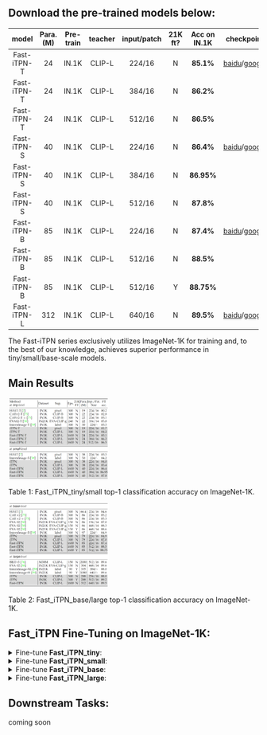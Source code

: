 
## Download the pre-trained models below:

| model | Para. (M) | Pre-train | teacher | input/patch | 21K ft? | Acc on IN.1K | checkpoint | checkpoint (21K)|
| :---: | :---: |:---: |:---: |:---: |:---: | :---: | :---: | :---: |
| Fast-iTPN-T| 24 |IN.1K |CLIP-L|224/16|N|**85.1%**|[baidu](https://pan.baidu.com/s/1H6vYLmG2pUAvL7uD7plxTQ?pwd=itpn)/[google](https://drive.google.com/file/d/1Ze9RkJggxxi58Dl7sqWrf2TNOSnRK4Wi/view?usp=sharing) |  |
| Fast-iTPN-T| 24 |IN.1K |CLIP-L|384/16|N|**86.2%**|||
| Fast-iTPN-T| 24 |IN.1K |CLIP-L|512/16|N|**86.5%**|||
| Fast-iTPN-S| 40 |IN.1K |CLIP-L|224/16|N|**86.4%**|[baidu](https://pan.baidu.com/s/1aovyWpsQqB-V5M3OXoVCMA?pwd=itpn)/[google](https://drive.google.com/file/d/1Wvk5kQSh8fWQCUwzAp7eaVpmOi3D5_H4/view?usp=sharing) |  |
| Fast-iTPN-S| 40 |IN.1K |CLIP-L|384/16|N|**86.95%**| | |
| Fast-iTPN-S| 40 |IN.1K |CLIP-L|512/16|N|**87.8%**| | |
| Fast-iTPN-B| 85 | IN.1K |CLIP-L|224/16|N|**87.4%**|[baidu](https://pan.baidu.com/s/1R-FfMAx-wmIUSJR-JUVnVw?pwd=itpn)/[google](https://drive.google.com/file/d/1ADXPV95XpWb1ROMCih1n3AD52fGdr8C_/view?usp=sharing) |  |
| Fast-iTPN-B| 85 | IN.1K |CLIP-L|512/16|N|**88.5%**| | |
| Fast-iTPN-B| 85 | IN.1K |CLIP-L|512/16|Y|**88.75%**| | [baidu](https://pan.baidu.com/s/1kkX2E5Z4VwQ4joYvLyebnQ?pwd=itpn)/[google](https://drive.google.com/file/d/1ddGbBm46FiUdNs9HPSepokhuOKhEnBdV/view?usp=sharing) |
| Fast-iTPN-L| 312 |IN.1K |CLIP-L|640/16|N|**89.5%**|[baidu](https://pan.baidu.com/s/1wbnbBkjHIUgHS_1okxMHCg?pwd=itpn)/[google](https://drive.google.com/file/d/16uybbJ23Fp7lnGNYL5I198glHGhwn_y2/view?usp=sharing) | |

The Fast-iTPN series exclusively utilizes ImageNet-1K for training and, to the best of our knowledge, achieves superior performance in tiny/small/base-scale models.


## Main Results

<p align="left">
  <img src="assets/fast_tiny_small_in1k.png" alt="Fast_iTPN" width="40%">
</p>
<p align="left">
Table 1: Fast_iTPN_tiny/small top-1 classification accuracy on ImageNet-1K.
</p>

<p align="left">
  <img src="assets/fast_base_large_in1k.png" alt="Fast_iTPN" width="40%">
</p>
<p align="left">
Table 2: Fast_iTPN_base/large top-1 classification accuracy on ImageNet-1K.
</p>


## Fast_iTPN Fine-Tuning on ImageNet-1K: 

<details>
 <summary> Fine-tune <b>Fast_iTPN_tiny</b>:</summary>

```bash    
NNODES=2
GPUS=8
CLASSES=1000
INPUT_SIZE=224  # 384/512
WEIGHT_DECAY=0.05
BATCH_SIZE=64
LAYER_SCALE_INIT_VALUE=0.1
LR=1e-4
UPDATE_FREQ=1
REPROB=0.25
EPOCHS=100
W_EPOCHS=5
LAYER_DECAY=0.80
MIN_LR=1e-6
WARMUP_LR=1e-6
DROP_PATH=0.1
MIXUP=0.8
CUTMIX=1.0
SMOOTHING=0.1
MODEL='fast_itpn_tiny_1112_patch16_224'
WEIGHT='../fast_itpn_tiny_1600e_1k.pt'

python -m torch.distributed.launch \
    --nproc_per_node {GPUS} \
    --nnodes={NNODES} \
    run_class_finetuning.py  \
    --data_path /PATH/TO/IN1K/train \
    --eval_data_path /PATH/TO/IN1K/val \
    --nb_classes {CLASSES} \
    --data_set image_folder \
    --output_dir ./output \
    --input_size {INPUT_SIZE} \
    --log_dir ./output \
    --model {MODEL} \
    --weight_decay {WEIGHT_DECAY}  \
    --finetune {WEIGHT}  \
    --batch_size {BATCH_SIZE}  \
    --layer_scale_init_value {LAYER_SCALE_INIT_VALUE} \
    --lr {LR} \
    --update_freq {UPDATE_FREQ}  \
    --reprob {REPROB} \
    --warmup_epochs {W_EPOCHS} \
    --epochs {EPOCHS}  \
    --layer_decay {LAYER_DECAY} \
    --min_lr {MIN_LR} \
    --warmup_lr {WARMUP_LR} \
    --drop_path {DROP_PATH}  \
    --mixup {MIXUP} \
    --cutmix {CUTMIX} \
    --smoothing {SMOOTHING} \
    --imagenet_default_mean_and_std   \
    --dist_eval \
    --model_ema \
    --model_ema_eval \
    --save_ckpt_freq 20 \
```
</details>


<details>
 <summary> Fine-tune <b>Fast_iTPN_small</b>:</summary>


```bash    
NNODES=2
GPUS=8
CLASSES=1000
INPUT_SIZE=224  # 384/512
WEIGHT_DECAY=0.05
BATCH_SIZE=64
LAYER_SCALE_INIT_VALUE=0.1
LR=1e-4
UPDATE_FREQ=1
REPROB=0.25
EPOCHS=100
W_EPOCHS=5
LAYER_DECAY=0.90
MIN_LR=1e-6
WARMUP_LR=1e-6
DROP_PATH=0.1
MIXUP=0.8
CUTMIX=1.0
SMOOTHING=0.1
MODEL='fast_itpn_small_2220_patch16_224'
WEIGHT='../fast_itpn_small_1600e_1k.pt'

python -m torch.distributed.launch \
    --nproc_per_node {GPUS} \
    --nnodes={NNODES} \
    run_class_finetuning.py  \
    --data_path /PATH/TO/IN1K/train \
    --eval_data_path /PATH/TO/IN1K/val \
    --nb_classes {CLASSES} \
    --data_set image_folder \
    --output_dir ./output \
    --input_size {INPUT_SIZE} \
    --log_dir ./output \
    --model {MODEL} \
    --weight_decay {WEIGHT_DECAY}  \
    --finetune {WEIGHT}  \
    --batch_size {BATCH_SIZE}  \
    --layer_scale_init_value {LAYER_SCALE_INIT_VALUE} \
    --lr {LR} \
    --update_freq {UPDATE_FREQ}  \
    --reprob {REPROB} \
    --warmup_epochs {W_EPOCHS} \
    --epochs {EPOCHS}  \
    --layer_decay {LAYER_DECAY} \
    --min_lr {MIN_LR} \
    --warmup_lr {WARMUP_LR} \
    --drop_path {DROP_PATH}  \
    --mixup {MIXUP} \
    --cutmix {CUTMIX} \
    --smoothing {SMOOTHING} \
    --imagenet_default_mean_and_std   \
    --dist_eval \
    --model_ema \
    --model_ema_eval \
    --save_ckpt_freq 20 \
```
</details>


<details>
 <summary> Fine-tune <b>Fast_iTPN_base</b>:</summary>


```bash    
NNODES=4
GPUS=8
CLASSES=1000
INPUT_SIZE=224  # 512
WEIGHT_DECAY=0.05
BATCH_SIZE=32
LAYER_SCALE_INIT_VALUE=0.1
LR=1e-4
UPDATE_FREQ=1
REPROB=0.25
EPOCHS=20
W_EPOCHS=3
LAYER_DECAY=0.90
MIN_LR=1e-6
WARMUP_LR=1e-6
DROP_PATH=0.1
MIXUP=0.8
CUTMIX=1.0
SMOOTHING=0.1
MODEL='fast_itpn_base_3324_patch16_224'
WEIGHT='../fast_itpn_base_clipl_e1600.pt'  

python -m torch.distributed.launch \
    --nproc_per_node {GPUS} \
    --nnodes={NNODES} \
    run_class_finetuning.py  \
    --data_path /PATH/TO/IN1K/train \
    --eval_data_path /PATH/TO/IN1K/val \
    --nb_classes {CLASSES} \
    --data_set image_folder \
    --output_dir ./output \
    --input_size {INPUT_SIZE} \
    --log_dir ./output \
    --model {MODEL} \
    --weight_decay {WEIGHT_DECAY}  \
    --finetune {WEIGHT}  \
    --batch_size {BATCH_SIZE}  \
    --layer_scale_init_value {LAYER_SCALE_INIT_VALUE} \
    --lr {LR} \
    --update_freq {UPDATE_FREQ}  \
    --reprob {REPROB} \
    --warmup_epochs {W_EPOCHS} \
    --epochs {EPOCHS}  \
    --layer_decay {LAYER_DECAY} \
    --min_lr {MIN_LR} \
    --warmup_lr {WARMUP_LR} \
    --drop_path {DROP_PATH}  \
    --mixup {MIXUP} \
    --cutmix {CUTMIX} \
    --smoothing {SMOOTHING} \
    --imagenet_default_mean_and_std   \
    --dist_eval \
    --model_ema \
    --model_ema_eval \
    --save_ckpt_freq 20 \
```
</details>



<details>
 <summary> Fine-tune <b>Fast_iTPN_large</b>:</summary>


```bash    
NNODES=4
GPUS=8
CLASSES=1000
INPUT_SIZE=640
WEIGHT_DECAY=0.05
BATCH_SIZE=4
LAYER_SCALE_INIT_VALUE=0.1
LR=5e-5
UPDATE_FREQ=4
REPROB=0.25
EPOCHS=20
W_EPOCHS=3
LAYER_DECAY=0.95
MIN_LR=1e-6
WARMUP_LR=1e-6
DROP_PATH=0.2
MIXUP=0.8
CUTMIX=1.0
SMOOTHING=0.1
MODEL='fast_itpn_large_3324_patch16_224'
WEIGHT='../fast_itpn_base_1600e_1k.pt'  

python -m torch.distributed.launch \
    --nproc_per_node {GPUS} \
    --nnodes={NNODES} \
    run_class_finetuning.py  \
    --data_path /PATH/TO/IN1K/train \
    --eval_data_path /PATH/TO/IN1K/val \
    --nb_classes {CLASSES} \
    --data_set image_folder \
    --output_dir ./output \
    --input_size {INPUT_SIZE} \
    --log_dir ./output \
    --model {MODEL} \
    --weight_decay {WEIGHT_DECAY}  \
    --finetune {WEIGHT}  \
    --batch_size {BATCH_SIZE}  \
    --layer_scale_init_value {LAYER_SCALE_INIT_VALUE} \
    --lr {LR} \
    --update_freq {UPDATE_FREQ}  \
    --reprob {REPROB} \
    --warmup_epochs {W_EPOCHS} \
    --epochs {EPOCHS}  \
    --layer_decay {LAYER_DECAY} \
    --min_lr {MIN_LR} \
    --warmup_lr {WARMUP_LR} \
    --drop_path {DROP_PATH}  \
    --mixup {MIXUP} \
    --cutmix {CUTMIX} \
    --smoothing {SMOOTHING} \
    --imagenet_default_mean_and_std   \
    --dist_eval \
    --model_ema \
    --model_ema_eval \
    --save_ckpt_freq 20 \
```
</details>


## Downstream Tasks:
coming soon
